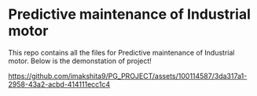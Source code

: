 #  Predictive maintenance of Industrial motor
This repo contains all the files for Predictive maintenance of Industrial motor.
Below is the demonstation of project!




https://github.com/imakshita9/PG_PROJECT/assets/100114587/3da317a1-2958-43a2-acbd-414111ecc1c4

